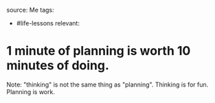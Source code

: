 source: Me
tags:
- #life-lessons 
relevant:

# 1 minute of planning is worth 10 minutes of doing.

Note: "thinking" is not the same thing as "planning". Thinking is for fun. Planning is work.